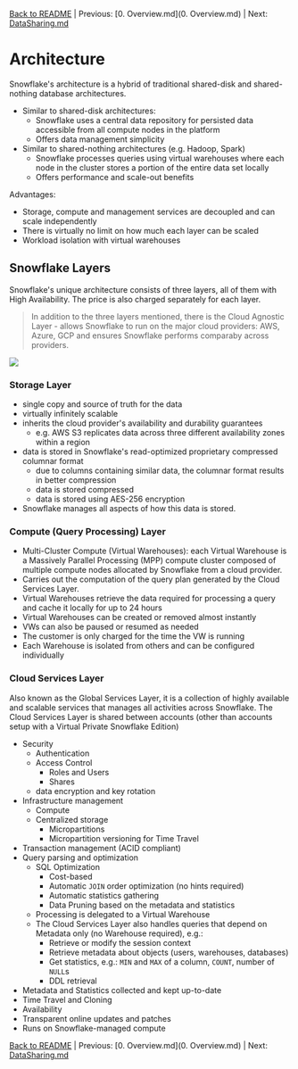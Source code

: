 [Back to README](../README.md) | Previous: [0. Overview.md](0. Overview.md) | Next: [DataSharing.md](DataSharing.md)

# Architecture #

Snowflake's architecture is a hybrid of traditional shared-disk and shared-nothing database architectures.
* Similar to shared-disk architectures:
  * Snowflake uses a central data repository for persisted data accessible from all compute nodes in the platform
  * Offers data management simplicity
* Similar to shared-nothing architectures (e.g. Hadoop, Spark)
  * Snowflake processes queries using virtual warehouses where each node in the cluster stores a portion of the entire data set locally
  * Offers performance and scale-out benefits

Advantages:
* Storage, compute and management services are decoupled and can scale independently
* There is virtually no limit on how much each layer can be scaled
* Workload isolation with virtual warehouses

## Snowflake Layers ##
Snowflake's unique architecture consists of three layers, all of them with High Availability. The price is also charged separately for each layer.

> In addition to the three layers mentioned, there is the Cloud Agnostic Layer - allows Snowflake to run on the major cloud providers: AWS, Azure, GCP and ensures Snowflake performs comparaby across providers.

![](../images/SnowflakeLayers.png)

### Storage Layer ###
* single copy and source of truth for the data
* virtually infinitely scalable
* inherits the cloud provider's availability and durability guarantees
  * e.g. AWS S3 replicates data across three different availability zones within a region
* data is stored in Snowflake's read-optimized proprietary compressed columnar format
  * due to columns containing similar data, the columnar format results in better compression
  * data is stored compressed
  * data is stored using AES-256 encryption
* Snowflake manages all aspects of how this data is stored.

### Compute (Query Processing) Layer ###
* Multi-Cluster Compute (Virtual Warehouses): each Virtual Warehouse is a Massively Parallel Processing (MPP) compute cluster composed of multiple compute nodes allocated by Snowflake from a cloud provider.
* Carries out the computation of the query plan generated by the Cloud Services Layer.
* Virtual Warehouses retrieve the data required for processing a query and cache it locally for up to 24 hours
* Virtual Warehouses can be created or removed almost instantly
* VWs can also be paused or resumed as needed
* The customer is only charged for the time the VW is running
* Each Warehouse is isolated from others and can be configured individually

### Cloud Services Layer ###
Also known as the Global Services Layer, it is a collection of highly available and scalable services that manages all activities across Snowflake. The Cloud Services Layer is shared between accounts (other than accounts setup with a Virtual Private Snowflake Edition)
* Security
  * Authentication
  * Access Control
    * Roles and Users
    * Shares
  * data encryption and key rotation
* Infrastructure management
  * Compute
  * Centralized storage
    * Micropartitions
    * Micropartition versioning for Time Travel
* Transaction management (ACID compliant)
* Query parsing and optimization
  * SQL Optimization
    * Cost-based
    * Automatic `JOIN` order optimization (no hints required)
    * Automatic statistics gathering
    * Data Pruning based on the metadata and statistics
  * Processing is delegated to a Virtual Warehouse
  * The Cloud Services Layer also handles queries that depend on Metadata only (no Warehouse required), e.g.:
    * Retrieve or modify the session context
    * Retrieve metadata about objects (users, warehouses, databases)
    * Get statistics, e.g.: `MIN` and `MAX` of a column, `COUNT`, number of `NULL`s
    * DDL retrieval
* Metadata and Statistics collected and kept up-to-date
* Time Travel and Cloning
* Availability
* Transparent online updates and patches
* Runs on Snowflake-managed compute

[Back to README](../README.md) | Previous: [0. Overview.md](0. Overview.md) | Next: [DataSharing.md](DataSharing.md)
